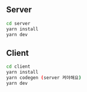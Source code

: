 ## Server

```bash
cd server
yarn install
yarn dev
```

## Client

```bash
cd client
yarn install
yarn codegen (server 켜야해요)
yarn dev
```
